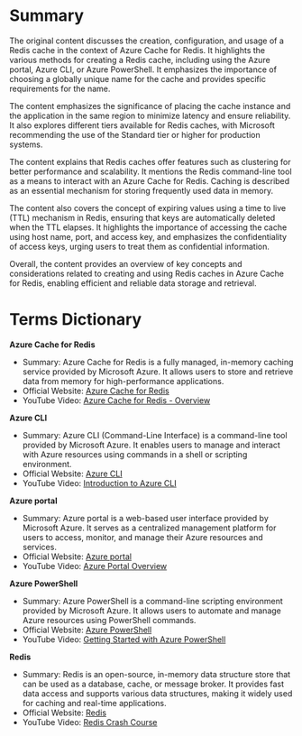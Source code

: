 # Summary

The original content discusses the creation, configuration, and usage of a Redis cache in the context of Azure Cache for Redis. It highlights the various methods for creating a Redis cache, including using the Azure portal, Azure CLI, or Azure PowerShell. It emphasizes the importance of choosing a globally unique name for the cache and provides specific requirements for the name.

The content emphasizes the significance of placing the cache instance and the application in the same region to minimize latency and ensure reliability. It also explores different tiers available for Redis caches, with Microsoft recommending the use of the Standard tier or higher for production systems.

The content explains that Redis caches offer features such as clustering for better performance and scalability. It mentions the Redis command-line tool as a means to interact with an Azure Cache for Redis. Caching is described as an essential mechanism for storing frequently used data in memory.

The content also covers the concept of expiring values using a time to live (TTL) mechanism in Redis, ensuring that keys are automatically deleted when the TTL elapses. It highlights the importance of accessing the cache using host name, port, and access key, and emphasizes the confidentiality of access keys, urging users to treat them as confidential information.

Overall, the content provides an overview of key concepts and considerations related to creating and using Redis caches in Azure Cache for Redis, enabling efficient and reliable data storage and retrieval.

# Terms Dictionary


**Azure Cache for Redis**
- Summary: Azure Cache for Redis is a fully managed, in-memory caching service provided by Microsoft Azure. It allows users to store and retrieve data from memory for high-performance applications.
- Official Website: [Azure Cache for Redis](https://azure.microsoft.com/en-us/services/cache/)
- YouTube Video: [Azure Cache for Redis - Overview](https://www.youtube.com/watch?v=I5Gp5b1mX80)

**Azure CLI**
- Summary: Azure CLI (Command-Line Interface) is a command-line tool provided by Microsoft Azure. It enables users to manage and interact with Azure resources using commands in a shell or scripting environment.
- Official Website: [Azure CLI](https://azure.microsoft.com/en-us/features/azure-cli/)
- YouTube Video: [Introduction to Azure CLI](https://www.youtube.com/watch?v=EBvYL2Pj3CQ)

**Azure portal**
- Summary: Azure portal is a web-based user interface provided by Microsoft Azure. It serves as a centralized management platform for users to access, monitor, and manage their Azure resources and services.
- Official Website: [Azure portal](https://portal.azure.com/)
- YouTube Video: [Azure Portal Overview](https://www.youtube.com/watch?v=MKSL2h-rgxM)

**Azure PowerShell**
- Summary: Azure PowerShell is a command-line scripting environment provided by Microsoft Azure. It allows users to automate and manage Azure resources using PowerShell commands.
- Official Website: [Azure PowerShell](https://docs.microsoft.com/en-us/powershell/azure/)
- YouTube Video: [Getting Started with Azure PowerShell](https://www.youtube.com/watch?v=OKeMhNnIEzw)

**Redis**
- Summary: Redis is an open-source, in-memory data structure store that can be used as a database, cache, or message broker. It provides fast data access and supports various data structures, making it widely used for caching and real-time applications.
- Official Website: [Redis](https://redis.io/)
- YouTube Video: [Redis Crash Course](https://www.youtube.com/watch?v=Hbt56gFj998)

